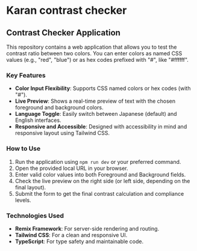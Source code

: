 # Karan contrast checker

## Contrast Checker Application

This repository contains a web application that allows you to test the contrast ratio between two colors.
You can enter colors as named CSS values (e.g., "red", "blue") or as hex codes prefixed with "#", like "#ffffff".

### Key Features

- **Color Input Flexibility**: Supports CSS named colors or hex codes (with "#").
- **Live Preview**: Shows a real-time preview of text with the chosen foreground and background colors.
- **Language Toggle**: Easily switch between Japanese (default) and English interfaces.
- **Responsive and Accessible**: Designed with accessibility in mind and responsive layout using Tailwind CSS.

### How to Use

1. Run the application using `npm run dev` or your preferred command.
2. Open the provided local URL in your browser.
3. Enter valid color values into both Foreground and Background fields.
4. Check the live preview on the right side (or left side, depending on the final layout).
5. Submit the form to get the final contrast calculation and compliance levels.

### Technologies Used

- **Remix Framework**: For server-side rendering and routing.
- **Tailwind CSS**: For a clean and responsive UI.
- **TypeScript**: For type safety and maintainable code.
